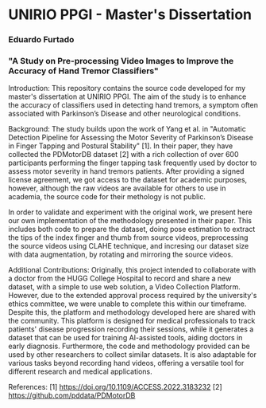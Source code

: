 # UNIRIO PPGI - Master's Dissertation


### Eduardo Furtado
### "A Study on Pre-processing Video Images to Improve the Accuracy of Hand Tremor Classifiers"


Introduction: 
This repository contains the source code developed for my master's dissertation at UNIRIO PPGI. The aim of the study is to enhance the accuracy of classifiers used in detecting hand tremors, a symptom often associated with Parkinson’s Disease and other neurological conditions.

Background: 
The study builds upon the work of Yang et al. in "Automatic Detection Pipeline for Assessing the Motor Severity of Parkinson’s Disease in Finger Tapping and Postural Stability" [1]. In their paper, they have collected the PDMotorDB dataset [2] with a rich collection of over 600 participants performing the finger tapping task frequently used by doctor to assess motor severity in hand tremors patients. After providing a signed license agreement, we got access to the dataset for academic purposes, however, although the raw videos are available for others to use in academia, the source code for their methology is not public.

In order to validate and experiment with the original work, we present here our own implementation of the methodology presented in their paper. This includes both code to prepare the dataset, doing pose estimation to extract the tips of the index finger and thumb from source videos, preprocessing the source videos using CLAHE technique, and incresing our dataset size with data augmentation, by rotating and mirroring the source videos.

Additional Contributions:
Originally, this project intended to collaborate with a doctor from the HUGG College Hospital to record and share a new dataset, with a simple to use web solution, a Video Collection Platform. However, due to the extended approval process required by the university's ethics committee, we were unable to complete this within our timeframe. Despite this, the platform and methodology developed here are shared with the community. This platform is designed for medical professionals to track patients' disease progression recording their sessions, while it generates a dataset that can be used for training AI-assisted tools, aiding doctors in early diagnosis. Furthermore, the code and methodology provided can be used by other researchers to collect similar datasets. It is also adaptable for various tasks beyond recording hand videos, offering a versatile tool for different research and medical applications.



References:
[1] https://doi.org/10.1109/ACCESS.2022.3183232
[2] https://github.com/pddata/PDMotorDB
